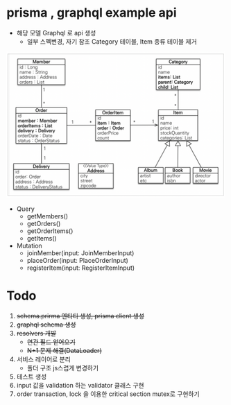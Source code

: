 
# prisma , graphql example api


- 해당 모델 Graphql 로 api 생성
    - 일부 스펙변경, 자기 참조 Category 테이블, Item 종류 테이블 제거

![model](images/model.webp)



- Query
    - getMembers()
    - getOrders()
    - getOrderItems()
    - getItems()
- Mutation
    - joinMember(input: JoinMemberInput)
    - placeOrder(input: PlaceOrderInput)
    - registerItem(input: RegisterItemInput)



# Todo

1. ~~schema.prirma 엔티티 생성, prisma client 생성~~
2. ~~graphql schema 생성~~
3. ~~resolvers 개발~~
    - ~~연관 필드 얻어오기~~
    - ~~N+1 문제 해결(DataLoader)~~
4. 서비스 레이어로 분리
    - 폴더 구조 js스럽게 변경하기
5. 테스트 생성
6. input 값을 validation 하는 validator 클래스 구현
7. order transaction, lock 을 이용한 critical section mutex로 구현하기